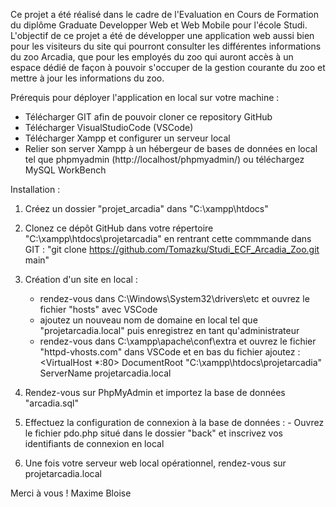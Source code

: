 Ce projet a été réalisé dans le cadre de l'Evaluation en Cours de Formation du diplôme Graduate Developper Web et Web Mobile pour l'école Studi. L'objectif de ce projet a été de développer une application web aussi bien pour les visiteurs du site qui pourront consulter les différentes informations du zoo Arcadia, que pour les employés du zoo qui auront accès à un espace dédié de façon à pouvoir s'occuper de la gestion courante du zoo et mettre à jour les informations du zoo. 

Prérequis pour déployer l'application en local sur votre machine :
  - Télécharger GIT afin de pouvoir cloner ce repository GitHub
  - Télécharger VisualStudioCode (VSCode)
  - Télécharger Xampp et configurer un serveur local
  - Relier son server Xampp à un hébergeur de bases de données en local tel que phpmyadmin (http://localhost/phpmyadmin/) ou téléchargez MySQL WorkBench

Installation :
  1) Créez un dossier "projet_arcadia" dans "C:\xampp\htdocs\"
     
  2) Clonez ce dépôt GitHub dans votre répertoire "C:\xampp\htdocs\projetarcadia" en rentrant cette commmande dans GIT : "git clone https://github.com/Tomazku/Studi_ECF_Arcadia_Zoo.git main"
     
  3) Création d'un site en local :
       - rendez-vous dans C:\Windows\System32\drivers\etc et ouvrez le fichier "hosts" avec VSCode
       - ajoutez un nouveau nom de domaine en local tel que "projetarcadia.local" puis enregistrez en tant qu'administrateur
       - rendez-vous dans C:\xampp\apache\conf\extra et ouvrez le fichier "httpd-vhosts.com" dans VSCode et en bas du fichier ajoutez :
         <VirtualHost *:80>
    DocumentRoot "C:\xampp\htdocs\projetarcadia"
    ServerName projetarcadia.local
         </VirtualHost>
         
  4) Rendez-vous sur PhpMyAdmin et importez la base de données "arcadia.sql"
  5) Effectuez la configuration de connexion à la base de données :
         - Ouvrez le fichier pdo.php situé dans le dossier "back" et inscrivez vos identifiants de connexion en local
  6) Une fois votre serveur web local opérationnel, rendez-vous sur projetarcadia.local

Merci à vous ! 
Maxime Bloise
     
